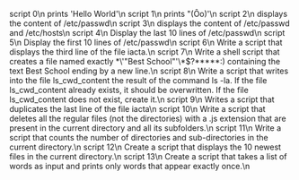 script 0\n
 prints 'Hello World'\n
script 1\n
 prints "(Ôo)'\n
script 2\n
 displays the content of /etc/passwd\n
script 3\n
 displays the content of /etc/passwd and /etc/hosts\n
script 4\n
 Display the last 10 lines of /etc/passwd\n
script 5\n
 Display the first 10 lines of /etc/passwd\n
script 6\n
 Write a script that displays the third line of the file iacta.\n
script 7\n
 Write a shell script that creates a file named exactly \*\\'"Best School"\'\\*$\?\*\*\*\*\*:) containing the text Best School ending by a new line.\n
script 8\n
 Write a script that writes into the file ls_cwd_content the result of the command ls -la. If the file ls_cwd_content already exists, it should be overwritten. If the file ls_cwd_content does not exist, create it.\n
script 9\n
 Writes a script that duplicates the last line of the file iacta\n
script 10\n
 Write a script that deletes all the regular files (not the directories) with a .js extension that are present in the current directory and all its subfolders.\n
script 11\n
 Write a script that counts the number of directories and sub-directories in the current directory.\n
script 12\n
 Create a script that displays the 10 newest files in the current directory.\n
script 13\n
 Create a script that takes a list of words as input and prints only words that appear exactly once.\n
